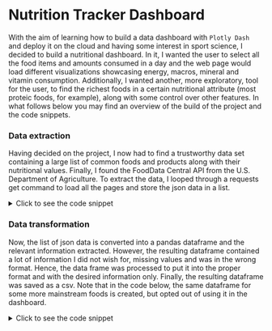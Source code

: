 # Nutrition Tracker Dashboard
With the aim of learning how to build a data dashboard with ```Plotly Dash``` and deploy it on the cloud and having some interest in sport science, I decided to build a nutritional dashboard. In it, I wanted the user to select all the food items and amounts consumed in a day and the web page would load different visualizations showcasing energy, macros, mineral and vitamin consumption. Additionally, I wanted another, more exploratory, tool for the user, to find the richest foods in a certain nutritional attribute (most proteic foods, for example), along with some control over other features. In what follows below you may find an overview of the build of the project and the code snippets.

### Data extraction
Having decided on the project, I now had to find a trustworthy data set containing a large list of common foods and products along with their nutritional values. Finally, I found the FoodData Central API from the U.S. Department of Agriculture. To extract the data, I looped through a requests get command to load all the pages and store the json data in a list.
<details>
<summary>Click to see the code snippet</summary>
  
```python
    apikey='***'
    food_list=[]
    maxpagenumber=30
    for pagenumber in range(1, maxpagenumber+1):
        food=requests.get(f'https://api.nal.usda.gov/fdc/v1/foods/list?'
                        f'dataType=Foundation,Survey%20%28FNDDS%29&pageSize=200&pageNumber={pagenumber}&api_key={apikey}')
        print(f'Status code of get request for page number {pagenumber} is {food.status_code}')
        food_list.append(food.json())

    food_list=[fooditem for listitem in food_list for fooditem in listitem]
```
</details>

### Data transformation
Now, the list of json data is converted into a pandas dataframe and the relevant information extracted. However, the resulting dataframe contained a lot of information I did not wish for, missing values and was in the wrong format. Hence, the data frame was processed to put it into the proper format and with the desired information only. Finally, the resulting dataframe was saved as a csv. Note that in the code below, the same dataframe for some more mainstream foods is created, but opted out of using it in the dashboard. 
<details>
<summary>Click to see the code snippet</summary>

```python
food_df=pd.json_normalize(food_list)[['fdcId', 'description', 'foodNutrients']]
df=pd.concat([pd.DataFrame(dict)[['name', 'amount', 'unitName']] for dict in food_df['foodNutrients']],
            keys=food_df['description']).reset_index().drop('level_1', axis='columns')

df=df[~df.duplicated(subset=['description', 'name'], keep=False)].reset_index(drop=True)
df2=df.pivot(index='description', columns='name', values='amount').reset_index()
df3=df.pivot(index='description', columns='name', values='unitName').reset_index()

for currentname in df3.columns:
    if currentname=='description':
        continue
    df3.rename(columns={currentname: currentname+' unit'}, inplace=True)

df4=df2.merge(df3, how='inner', on='description')

attrlist=['Energy', 'Protein', 'Carbohydrate, by difference', 'Fatty acids, total monounsaturated',
        'Fatty acids, total polyunsaturated', 'Fatty acids, total saturated', 'Sugars, total including NLEA', 
        'Magnesium, Mg', 'Iron, Fe', 'Vitamin B-12', 'Vitamin B-6', 
        'Vitamin C, total ascorbic acid', 'Vitamin E (alpha-tocopherol)', 'Vitamin K (phylloquinone)']
attributeslist=['description']
for attribute in attrlist:
    attributeslist.append(attribute)
    attributeslist.append(attribute+' unit')


deletefoodscontaining=[' with', 'restaurant', 'toddler', ' and ']
for deletefood in deletefoodscontaining:
    mask=~df4['description'].str.contains(deletefood, regex=False, case=False)
    df4=df4[mask].reset_index(drop=True)


food_df=df4[attributeslist]
food_df.dropna(inplace=True)
food_df.reset_index(inplace=True)

print(food_df.shape)
print(food_df.columns)

mainfoods=[]
for food in food_df['description'].replace(to_replace=' ', value=',', regex=True):
    mainfood=food.split(',')[0]
    if mainfood not in mainfoods:
        mainfoods.append(mainfood)

aggdict=[]
for attribute in attributeslist:
    if 'unit' in attribute or attribute=='description':
        aggdict.append((attribute, 'first'))
    else: 
        aggdict.append((attribute, 'mean'))
aggdict=dict(aggdict)

mainfoods_df=food_df.copy(deep=True)
for mainfood in mainfoods:
    mainfoods_df.replace(f'^{mainfood}.*', mainfood, regex=True, inplace=True)

mainfoods_df=mainfoods_df.groupby('description').agg(aggdict).reset_index(drop=True)

nonmainfoods=['Textured', 'Restaurant', 'Alcoholic', 'Antipasto', 'Animal', 'Asian', 'Baked', 'Barbacue', 'Beer', 'Big',
            'Bitter', 'Black', 'Blood', 'Blue', 'Brains', 'Buffalo', 'Caesar', 'Canadian', 'Champagne', 'Chewing', 
            'Chinese', 'Classic', 'Club', 'Cocktail', 'Cuban', 'Danish', 'Dark', 'Dessert', 'Dulce', 'Fat', 'Fluid',
            'Fried', 'Frito', 'General', 'Green', 'Hard', 'Head', 'Hot', 'Huevos', 'Imitation', 'Industrial', 'Infant', 
            'Instant', 'Irish', 'Italian', 'Korean', 'Liqueur', 'Liquid', 'Lo', 'Martini', 'McDouble', 'Mexican', 'Mimosa',
            'Multiple', 'Multigrain', 'Nutrition', 'Old', 'Other', 'Pickled', 'Roll', 'Russian', 'Romaine', 'Rum',
            'Salsify', 'Screwdriver', 'Scotch', 'Seeds', 'Shortening', 'Sloppy', 'Spanish', 'Split', 'Sun-dried', 'Swedish',
            'Swiss', 'Table', 'Tequila', 'Turnover', 'Trail', 'Topping', 'Vegan', 'Vegetarian', 'Vodka', 'Whiskey', 'Wild', 
            'Wine', 'Winter', 'Whooper']
mask=~mainfoods_df['description'].isin(nonmainfoods)
mainfoods_df=mainfoods_df[mask]
print(mainfoods_df.shape)

# # ----- Printing the available nutritional attributes for future reference -----
for column in df2.columns:
    print(column)

columnmapping={'Carbohydrate, by difference': 'Carbohydrates', 'Fatty acids, total monounsaturated': 'Fats, monounsaturated',
               'Fatty acids, total polyunsaturated': 'Fats, polyunsaturated', 'Fatty acids, total saturated': 'Fats, saturated',
               'Sugars, total including NLEA': 'Sugars', 'Magnesium, Mg': 'Magnesium', 'Iron, Fe': 'Iron',
               'Vitamin C, total ascorbic acid': 'Vitamin C', 'Vitamin E (alpha-tocopherol)': 'Vitamin E',
               'Vitamin K (phylloquinone)': 'Vitamin K'}

food_df.rename(columns=columnmapping, inplace=True)
mainfoods_df.rename(columns=columnmapping, inplace=True)

food_df.loc[:, ['Vitamin B-12', 'Vitamin K']]/=1000
food_df.loc[:, ['Vitamin B-12 unit', 'Vitamin K (phylloquinone) unit']]='MG'

mainfoods_df.loc[:, ['Vitamin B-12', 'Vitamin K']]/=1000
mainfoods_df.loc[:, ['Vitamin B-12 unit', 'Vitamin K (phylloquinone) unit']]='MG'


food_df.to_csv('/Users/lucasvanderhorst/FoodDashboard/Food_df.csv')
mainfoods_df.to_csv('/Users/lucasvanderhorst/FoodDashboard/MainFoods_df.csv')
```
  
</details>

